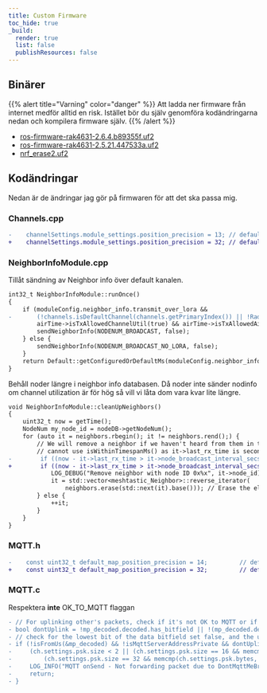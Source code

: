 ```yaml
---
title: Custom Firmware
toc_hide: true
_build:
  render: true
  list: false
  publishResources: false
---
```



## Binärer
{{% alert title="Varning" color="danger" %}}
Att ladda ner firmware från internet medför alltid en risk. Istället bör du själv genomföra kodändringarna nedan och kompilera firmware själv.
{{% /alert %}}
* [ros-firmware-rak4631-2.6.4.b89355f.uf2](/firmware/ros-firmware-rak4631-2.6.4.b89355f.uf2)
* [ros-firmware-rak4631-2.5.21.447533a.uf2](/firmware/ros-firmware-rak4631-2.5.21.447533a.uf2)
* [nrf_erase2.uf2](/firmware/nrf_erase2.uf2)

## Kodändringar
Nedan är de ändringar jag gör på firmwaren för att det ska passa mig.

### Channels.cpp
```diff
-    channelSettings.module_settings.position_precision = 13; // default to sending location on the primary channel
+    channelSettings.module_settings.position_precision = 32; // default to sending location on the primary channel
```

### NeighborInfoModule.cpp
Tillåt sändning av Neighbor info över default kanalen.
```diff
int32_t NeighborInfoModule::runOnce()
{
    if (moduleConfig.neighbor_info.transmit_over_lora &&
-       (!channels.isDefaultChannel(channels.getPrimaryIndex()) || !RadioInterface::uses_default_frequency_slot) &&
        airTime->isTxAllowedChannelUtil(true) && airTime->isTxAllowedAirUtil()) {
        sendNeighborInfo(NODENUM_BROADCAST, false);
    } else {
        sendNeighborInfo(NODENUM_BROADCAST_NO_LORA, false);
    }
    return Default::getConfiguredOrDefaultMs(moduleConfig.neighbor_info.update_interval, default_neighbor_info_broadcast_secs);
}
```

Behåll noder längre i neighbor info databasen. 
Då noder inte sänder nodinfo om channel utilization är för hög så vill vi låta dom vara kvar lite längre.
```diff
void NeighborInfoModule::cleanUpNeighbors()
{
    uint32_t now = getTime();
    NodeNum my_node_id = nodeDB->getNodeNum();
    for (auto it = neighbors.rbegin(); it != neighbors.rend();) {
        // We will remove a neighbor if we haven't heard from them in twice the broadcast interval
        // cannot use isWithinTimespanMs() as it->last_rx_time is seconds since 1970
-        if ((now - it->last_rx_time > it->node_broadcast_interval_secs * 2) && (it->node_id != my_node_id)) {
+        if ((now - it->last_rx_time > it->node_broadcast_interval_secs * 4) && (it->node_id != my_node_id)) {
            LOG_DEBUG("Remove neighbor with node ID 0x%x", it->node_id);
            it = std::vector<meshtastic_Neighbor>::reverse_iterator(
                neighbors.erase(std::next(it).base())); // Erase the element and update the iterator
        } else {
            ++it;
        }
    }
}
```

### MQTT.h
```diff
-    const uint32_t default_map_position_precision = 14;         // defaults to max. offset of ~1459m
+    const uint32_t default_map_position_precision = 32;         // defaults to max. offset of ~1459m

```

### MQTT.c
Respektera __inte__ OK_TO_MQTT flaggan
```diff
- // For uplinking other's packets, check if it's not OK to MQTT or if it's an older packet without the bitfield
- bool dontUplink = !mp_decoded.decoded.has_bitfield || !(mp_decoded.decoded.bitfield & BITFIELD_OK_TO_MQTT_MASK);
- // check for the lowest bit of the data bitfield set false, and the use of one of the default keys.
- if (!isFromUs(&mp_decoded) && !isMqttServerAddressPrivate && dontUplink &&
-     (ch.settings.psk.size < 2 || (ch.settings.psk.size == 16 && memcmp(ch.settings.psk.bytes, defaultpsk, 16)) ||
-         (ch.settings.psk.size == 32 && memcmp(ch.settings.psk.bytes, eventpsk, 32)))) {
-     LOG_INFO("MQTT onSend - Not forwarding packet due to DontMqttMeBro flag");
-     return;
- }
```